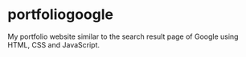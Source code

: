 # portfoliogoogle
My portfolio website similar to the search result page of Google using HTML, CSS and JavaScript.
